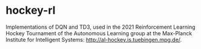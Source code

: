 # hockey-rl
Implementations of DQN and TD3, used in the 2021 Reinforcement Learning Hockey Tournament of the Autonomous Learning group at the Max-Planck Institute for Intelligent Systems: http://al-hockey.is.tuebingen.mpg.de/.
